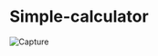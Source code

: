 # Simple-calculator
![Capture](https://user-images.githubusercontent.com/101247442/235426741-74ab7be0-d993-426e-ae1e-5ba1764360a7.PNG)
